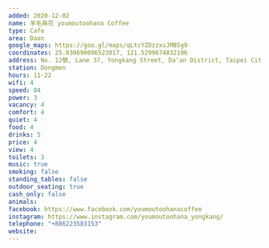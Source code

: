 ```yaml
---
added: 2020-12-02
name: 羊毛與花 youmoutoohana Coffee
type: Cafe
area: Daan
google_maps: https://goo.gl/maps/qLtcYZDzzxsJMB5g9
coordinates: 25.030690096523017, 121.5299674832196
address: No. 12號, Lane 37, Yongkang Street, Da’an District, Taipei City, Taiwan 106
station: Dongmen
hours: 11-22
wifi: 4
speed: 84
power: 3
vacancy: 4
comfort: 4
quiet: 4
food: 4
drinks: 5
price: 4
view: 4
toilets: 3
music: true
smoking: false
standing_tables: false
outdoor_seating: true
cash_only: false
animals: 
facebook: https://www.facebook.com/youmoutoohanacoffee
instagram: https://www.instagram.com/youmoutoohana_yongkang/
telephone: "+886223583153"
website: 
---
```

